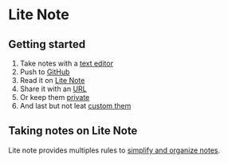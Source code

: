 # Lite Note

## Getting started

1. Take notes with a [text editor](./getting-started/text-editor.md)
1. Push to [GitHub](./repo/git.md)
1. Read it on [Lite Note](https://litenote.space)
1. Share it with an [URL](./notes/how-url-works.md)
1. Or keep them [private](./repo/login.md)
1. And last but not leat [custom them](./getting-started/customize-your-notes.md)

## Taking notes on Lite Note

Lite note provides multiples rules to [simplify and organize notes](./notes/taking-lite-note.md).
